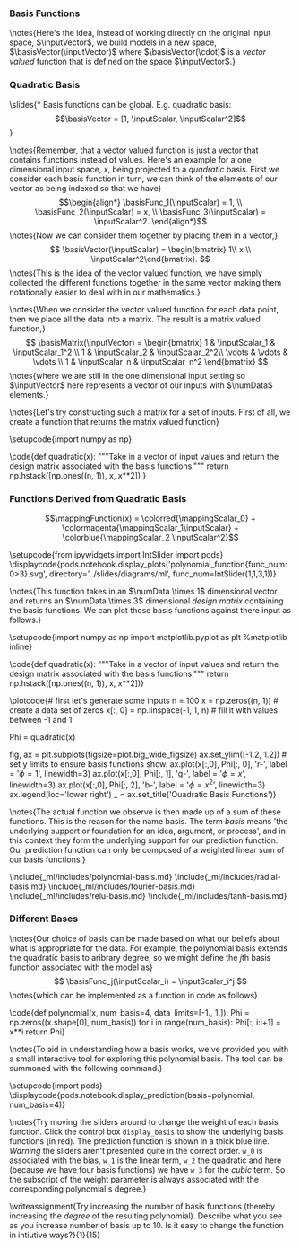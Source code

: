 ### Basis Functions

\notes{Here's the idea, instead of working directly on the original input space, $\inputVector$, we build models in a new space, $\basisVector(\inputVector)$ where $\basisVector(\cdot)$ is a *vector valued* function that is defined on the space $\inputVector$.}

### Quadratic Basis

\slides{* Basis functions can be global. E.g. quadratic basis:
  $$\basisVector = [1, \inputScalar, \inputScalar^2]$$}

\notes{Remember, that a vector valued function is just a vector that contains functions instead of values. Here's an example for a one dimensional input space, $x$, being projected to a *quadratic* basis. First we consider each basis function in turn, we can think of the elements of our vector as being indexed so that we have}
$$\begin{align*}
\basisFunc_1(\inputScalar) = 1, \\
\basisFunc_2(\inputScalar) = x, \\
\basisFunc_3(\inputScalar) = \inputScalar^2.
\end{align*}$$
\notes{Now we can consider them together by placing them in a vector,}
$$
\basisVector(\inputScalar) = \begin{bmatrix} 1\\ x \\ \inputScalar^2\end{bmatrix}.
$$
\notes{This is the idea of the vector valued function, we have simply collected the different functions together in the same vector making them notationally easier to deal with in our mathematics.}

\notes{When we consider the vector valued function for each data point, then we place all the data into a matrix. The result is a matrix valued function,}
$$
\basisMatrix(\inputVector) = 
\begin{bmatrix} 1 & \inputScalar_1 &
\inputScalar_1^2 \\
1 & \inputScalar_2 & \inputScalar_2^2\\
\vdots & \vdots & \vdots \\
1 & \inputScalar_n & \inputScalar_n^2
\end{bmatrix}
$$
\notes{where we are still in the one dimensional input setting so $\inputVector$ here represents a vector of our inputs with $\numData$ elements.}

\notes{Let's try constructing such a matrix for a set of inputs. First of all, we create a function that returns the matrix valued function}

\setupcode{import numpy as np}

\code{def quadratic(x):
    """Take in a vector of input values and return the design matrix associated 
    with the basis functions."""
    return np.hstack([np.ones((n, 1)), x, x**2])
}

### Functions Derived from Quadratic Basis

$$\mappingFunction(x) = \colorred{\mappingScalar_0} + \colormagenta{\mappingScalar_1\inputScalar} + \colorblue{\mappingScalar_2 \inputScalar^2}$$

\setupcode{from ipywidgets import IntSlider
import pods}
\displaycode{pods.notebook.display_plots('polynomial_function{func_num:0>3}.svg', directory='../slides/diagrams/ml', func_num=IntSlider(1,1,3,1))}

\notes{This function takes in an $\numData \times 1$ dimensional vector and returns an $\numData \times 3$ dimensional *design matrix* containing the basis functions. We can plot those basis functions against there input as follows.}

\setupcode{import numpy as np
import matplotlib.pyplot as plt
%matplotlib inline}

\code{def quadratic(x):
    """Take in a vector of input values and return the design matrix associated 
    with the basis functions."""
    return np.hstack([np.ones((n, 1)), x, x**2])}

\plotcode{# first let's generate some inputs
n = 100
x = np.zeros((n, 1))  # create a data set of zeros
x[:, 0] = np.linspace(-1, 1, n) # fill it with values between -1 and 1

Phi = quadratic(x)

fig, ax = plt.subplots(figsize=plot.big_wide_figsize)
ax.set_ylim([-1.2, 1.2]) # set y limits to ensure basis functions show.
ax.plot(x[:,0], Phi[:, 0], 'r-', label = '$\phi=1$', linewidth=3)
ax.plot(x[:,0], Phi[:, 1], 'g-', label = '$\phi = x$', linewidth=3)
ax.plot(x[:,0], Phi[:, 2], 'b-', label = '$\phi = x^2$', linewidth=3)
ax.legend(loc='lower right')
_ = ax.set_title('Quadratic Basis Functions')}

\notes{The actual function we observe is then made up of a sum of these functions. This is the reason for the name basis. The term *basis* means 'the underlying support or foundation for an idea, argument, or process', and in this context they form the underlying support for our prediction function. Our prediction function can only be composed of a weighted linear sum of our basis functions.}



\include{_ml/includes/polynomial-basis.md}
\include{_ml/includes/radial-basis.md}
\include{_ml/includes/fourier-basis.md}
\include{_ml/includes/relu-basis.md}
\include{_ml/includes/tanh-basis.md}


### Different Bases

\notes{Our choice of basis can be made based on what our beliefs about what is appropriate for the data. For example, the polynomial basis extends the quadratic basis to aribrary degree, so we might define the $j$th basis function associated with the model as}
$$
\basisFunc_j(\inputScalar_i) = \inputScalar_i^j
$$
\notes{which can be implemented as a function in code as follows}

\code{def polynomial(x, num_basis=4, data_limits=[-1., 1.]):
    Phi = np.zeros((x.shape[0], num_basis))
    for i in range(num_basis):
        Phi[:, i:i+1] = x**i
    return Phi}

\notes{To aid in understanding how a basis works, we've provided you with a small interactive tool for exploring this polynomial basis. The tool can be summoned with the following command.}

\setupcode{import pods}
\displaycode{pods.notebook.display_prediction(basis=polynomial, num_basis=4)}

\notes{Try moving the sliders around to change the weight of each basis function. Click the control box `display_basis` to show the underlying basis functions (in red). The prediction function is shown in a thick blue line. *Warning* the sliders aren't presented quite in the correct order. `w_0` is associated with the bias, `w_1` is the linear term, `w_2` the quadratic and here (because we have four basis functions) we have `w_3` for the *cubic* term. So the subscript of the weight parameter is always associated with the corresponding polynomial's degree.}

\writeassignment{Try increasing the number of basis functions (thereby increasing the *degree* of the resulting polynomial). Describe what you see as you increase number of basis up to 10. Is it easy to change the function in intiutive ways?}{1}{15}



